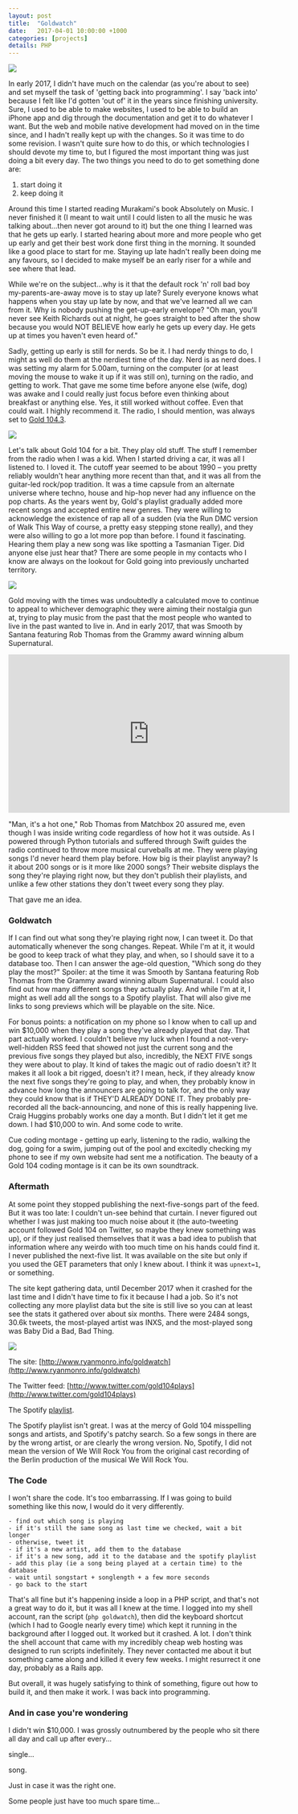 ```yaml
---
layout: post
title:  "Goldwatch"
date:   2017-04-01 10:00:00 +1000
categories: [projects]
details: PHP
---
```


![](/assets/projects/bryanadams.png)

In early 2017, I didn't have much on the calendar (as you're about to see) and set myself the task of 'getting back into programming'. I say 'back into' because I felt like I'd gotten 'out of' it in the years since finishing university. Sure, I used to be able to make websites, I used to be able to build an iPhone app and dig through the documentation and get it to do whatever I want. But the web and mobile native development had moved on in the time since, and I hadn't really kept up with the changes. So it was time to do some revision. I wasn't quite sure how to do this, or which technologies I should devote my time to, but I figured the most important thing was just doing a bit every day. The two things you need to do to get something done are:
1. start doing it
2. keep doing it

Around this time I started reading Murakami's book Absolutely on Music. I never finished it (I meant to wait until I could listen to all the music he was talking about...then never got around to it) but the one thing I learned was that he gets up early. I started hearing about more and more people who get up early and get their best work done first thing in the morning. It sounded like a good place to start for me. Staying up late hadn't really been doing me any favours, so I decided to make myself be an early riser for a while and see where that lead.

While we're on the subject...why is it that the default rock 'n' roll bad boy my-parents-are-away move is to stay up late? Surely everyone knows what happens when you stay up late by now, and that we've learned all we can from it. Why is nobody pushing the get-up-early envelope? "Oh man, you'll never see Keith Richards out at night, he goes straight to bed after the show because you would NOT BELIEVE how early he gets up every day. He gets up at times you haven't even heard of."

Sadly, getting up early is still for nerds. So be it. I had nerdy things to do, I might as well do them at the nerdiest time of the day. Nerd is as nerd does. I was setting my alarm for 5.00am, turning on the computer (or at least moving the mouse to wake it up if it was still on), turning on the radio, and getting to work. That gave me some time before anyone else (wife, dog) was awake and I could really just focus before even thinking about breakfast or anything else. Yes, it still worked without coffee. Even that could wait. I highly recommend it. The radio, I should mention, was always set to [Gold 104.3](http://www.gold1043.com.au/).

![](/assets/projects/downunder.png)

Let's talk about Gold 104 for a bit. They play old stuff. The stuff I remember from the radio when I was a kid. When I started driving a car, it was all I listened to. I loved it. The cutoff year seemed to be about 1990 – you pretty reliably wouldn't hear anything more recent than that, and it was all from the guitar-led rock/pop tradition. It was a time capsule from an alternate universe where techno, house and hip-hop never had any influence on the pop charts. As the years went by, Gold's playlist gradually added more recent songs and accepted entire new genres. They were willing to acknowledge the existence of rap all of a sudden (via the Run DMC version of Walk This Way of course, a pretty easy stepping stone really), and they were also willing to go a lot more pop than before. I found it fascinating. Hearing them play a new song was like spotting a Tasmanian Tiger. Did anyone else just hear that? There are some people in my contacts who I know are always on the lookout for Gold going into previously uncharted territory. 

![](/assets/projects/breathe.png)

Gold moving with the times was undoubtedly a calculated move to continue to appeal to whichever demographic they were aiming their nostalgia gun at, trying to play music from the past that the most people who wanted to live in the past wanted to live in. And in early 2017, that was Smooth by Santana featuring Rob Thomas from the Grammy award winning album Supernatural.

<iframe width="560" height="315" src="https://www.youtube.com/embed/6Whgn_iE5uc" frameborder="0" allow="accelerometer; autoplay; encrypted-media; gyroscope; picture-in-picture" allowfullscreen></iframe>

"Man, it's a hot one," Rob Thomas from Matchbox 20 assured me, even though I was inside writing code regardless of how hot it was outside. As I powered through Python tutorials and suffered through Swift guides the radio continued to throw more musical curveballs at me. They were playing songs I'd never heard them play before. How big is their playlist anyway? Is it about 200 songs or is it more like 2000 songs? Their website displays the song they're playing right now, but they don't publish their playlists, and unlike a few other stations they don't tweet every song they play.

That gave me an idea.

### Goldwatch

If I can find out what song they're playing right now, I can tweet it. Do that automatically whenever the song changes. Repeat. While I'm at it, it would be good to keep track of what they play, and when, so I should save it to a database too. Then I can answer the age-old question, "Which song do they play the most?" Spoiler: at the time it was Smooth by Santana featuring Rob Thomas from the Grammy award winning album Supernatural. I could also find out how many different songs they actually play. And while I'm at it, I might as well add all the songs to a Spotify playlist. That will also give me links to song previews which will be playable on the site. Nice.

For bonus points: a notification on my phone so I know when to call up and win $10,000 when they play a song they've already played that day. That part actually worked. I couldn't believe my luck when I found a not-very-well-hidden RSS feed that showed not just the current song and the previous five songs they played but also, incredibly, the NEXT FIVE songs they were about to play. It kind of takes the magic out of radio doesn't it? It makes it all look a bit rigged, doesn't it? I mean, heck, if they already know the next five songs they're going to play, and when, they probably know in advance how long the announcers are going to talk for, and the only way they could know that is if THEY'D ALREADY DONE IT. They probably pre-recorded all the back-announcing, and none of this is really happening live. Craig Huggins probably works one day a month. But I didn't let it get me down. I had $10,000 to win. And some code to write.

Cue coding montage - getting up early, listening to the radio, walking the dog, going for a swim, jumping out of the pool and excitedly checking my phone to see if my own website had sent me a notification. The beauty of a Gold 104 coding montage is it can be its own soundtrack.


### Aftermath

At some point they stopped publishing the next-five-songs part of the feed. But it was too late: I couldn't un-see behind that curtain. I never figured out whether I was just making too much noise about it (the auto-tweeting account followed Gold 104 on Twitter, so maybe they knew something was up), or if they just realised themselves that it was a bad idea to publish that information where any weirdo with too much time on his hands could find it. I never published the next-five list. It was available on the site but only if you used the GET parameters that only I knew about. I think it was `upnext=1`, or something. 

The site kept gathering data, until December 2017 when it crashed for the last time and I didn't have time to fix it because I had a job. So it's not collecting any more playlist data but the site is still live so you can at least see the stats it gathered over about six months. There were 2484 songs, 30.6k tweets, the most-played artist was INXS, and the most-played song was Baby Did a Bad, Bad Thing.

![](/assets/projects/inxs.png)

The site: [http://www.ryanmonro.info/goldwatch](http://www.ryanmonro.info/goldwatch)

The Twitter feed: [http://www.twitter.com/gold104plays](http://www.twitter.com/gold104plays)

The Spotify [playlist](https://open.spotify.com/user/gold104plays/playlist/6MaGZX2yIQ2shNjKvhPuGg).

The Spotify playlist isn't great. I was at the mercy of Gold 104 misspelling songs and artists, and Spotify's patchy search. So a few songs in there are by the wrong artist, or are clearly the wrong version. No, Spotify, I did not mean the version of We Will Rock You from the original cast recording of the Berlin production of the musical We Will Rock You.

### The Code

I won't share the code. It's too embarrassing. If I was going to build something like this now, I would do it very differently. 
```
- find out which song is playing
- if it's still the same song as last time we checked, wait a bit longer
- otherwise, tweet it
- if it's a new artist, add them to the database
- if it's a new song, add it to the database and the spotify playlist
- add this play (ie a song being played at a certain time) to the database
- wait until songstart + songlength + a few more seconds
- go back to the start
```
That's all fine but it's happening inside a loop in a PHP script, and that's not a great way to do it, but it was all I knew at the time. I logged into my shell account, ran the script (`php goldwatch`), then did the keyboard shortcut (which I had to Google nearly every time) which kept it running in the background after I logged out. It worked but it crashed. A lot. I don't think the shell account that came with my incredibly cheap web hosting was designed to run scripts indefinitely. They never contacted me about it but something came along and killed it every few weeks. I might resurrect it one day, probably as a Rails app. 

But overall, it was hugely satisfying to think of something, figure out how to build it, and then make it work. I was back into programming.

### And in case you're wondering

I didn't win $10,000. I was grossly outnumbered by the people who sit there all day and call up after every...

single...

song. 

Just in case it was the right one.

Some people just have too much spare time...